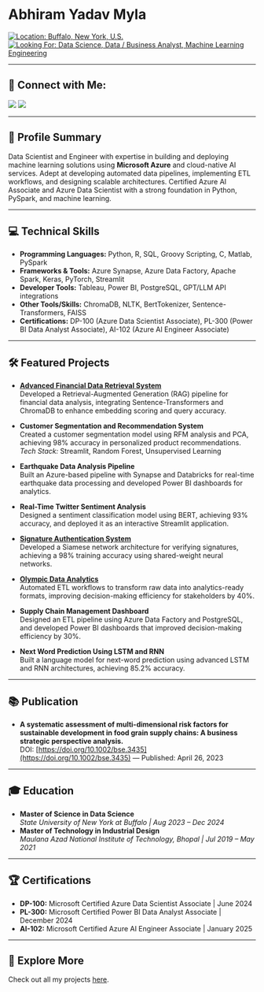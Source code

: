 # Abhiram Yadav Myla

<p align="left">
  <a href="#" target="_blank"><img src="https://img.shields.io/badge/Location-Buffalo,_New_York,_U.S.-blue?style=for-the-badge&logo=map-pin&logoColor=white" alt="Location: Buffalo, New York, U.S."/></a>
  <a href="#" target="_blank"><img src="https://img.shields.io/badge/Looking_For-Data_Science,_Data_/_Business_Analyst,_Machine_Learning_Engineering-green?style=for-the-badge&logo=search&logoColor=white" alt="Looking For: Data Science, Data / Business Analyst, Machine Learning Engineering"/></a>
</p>

---

## 🌟 Connect with Me:
<p align="left">
  <a href="mailto:abhiramyadavmyla@gmail.com" target="_blank"><img src="https://img.shields.io/badge/Email-abhiramyadavmyla@gmail.com-green?style=for-the-badge&logo=gmail&logoColor=white"/></a>
  <a href="#" target="_blank"><img src="https://img.shields.io/badge/LinkedIn-Connect-blue?style=for-the-badge&logo=linkedin&logoColor=white"/></a>
</p>


---

## 📜 Profile Summary
Data Scientist and Engineer with expertise in building and deploying machine learning solutions using **Microsoft Azure** and cloud-native AI services. Adept at developing automated data pipelines, implementing ETL workflows, and designing scalable architectures. Certified Azure AI Associate and Azure Data Scientist with a strong foundation in Python, PySpark, and machine learning.

---

## 💻 Technical Skills
- **Programming Languages:** Python, R, SQL, Groovy Scripting, C, Matlab, PySpark
- **Frameworks & Tools:** Azure Synapse, Azure Data Factory, Apache Spark, Keras, PyTorch, Streamlit
- **Developer Tools:** Tableau, Power BI, PostgreSQL, GPT/LLM API integrations
- **Other Tools/Skills:** ChromaDB, NLTK, BertTokenizer, Sentence-Transformers, FAISS
- **Certifications:** DP-100 (Azure Data Scientist Associate), PL-300 (Power BI Data Analyst Associate), AI-102 (Azure AI Engineer Associate)

---

## 🛠 Featured Projects
- **[Advanced Financial Data Retrieval System](https://github.com/username/financial-data-retrieval)**  
  Developed a Retrieval-Augmented Generation (RAG) pipeline for financial data analysis, integrating Sentence-Transformers and ChromaDB to enhance embedding scoring and query accuracy.

- **Customer Segmentation and Recommendation System**  
  Created a customer segmentation model using RFM analysis and PCA, achieving 98% accuracy in personalized product recommendations.  
  *Tech Stack:* Streamlit, Random Forest, Unsupervised Learning

- **Earthquake Data Analysis Pipeline**  
  Built an Azure-based pipeline with Synapse and Databricks for real-time earthquake data processing and developed Power BI dashboards for analytics.

- **Real-Time Twitter Sentiment Analysis**  
  Designed a sentiment classification model using BERT, achieving 93% accuracy, and deployed it as an interactive Streamlit application.

- **[Signature Authentication System](https://github.com/username/signature-authentication)**  
  Developed a Siamese network architecture for verifying signatures, achieving a 98% training accuracy using shared-weight neural networks.

- **[Olympic Data Analytics](https://github.com/username/olympic-data-pipeline)**  
  Automated ETL workflows to transform raw data into analytics-ready formats, improving decision-making efficiency for stakeholders by 40%.

- **Supply Chain Management Dashboard**  
  Designed an ETL pipeline using Azure Data Factory and PostgreSQL, and developed Power BI dashboards that improved decision-making efficiency by 30%.

- **Next Word Prediction Using LSTM and RNN**  
  Built a language model for next-word prediction using advanced LSTM and RNN architectures, achieving 85.2% accuracy.

---

## 📚 Publication
- **A systematic assessment of multi-dimensional risk factors for sustainable development in food grain supply chains: A business strategic perspective analysis.**  
  DOI: [https://doi.org/10.1002/bse.3435](https://doi.org/10.1002/bse.3435) — Published: April 26, 2023  

---

## 🎓 Education
- **Master of Science in Data Science**  
  *State University of New York at Buffalo | Aug 2023 – Dec 2024*  
- **Master of Technology in Industrial Design**  
  *Maulana Azad National Institute of Technology, Bhopal | Jul 2019 – May 2021*  

---

## 🏆 Certifications
- **DP-100:** Microsoft Certified Azure Data Scientist Associate | June 2024  
- **PL-300:** Microsoft Certified Power BI Data Analyst Associate | December 2024  
- **AI-102:** Microsoft Certified Azure AI Engineer Associate | January 2025  

---

## 📂 Explore More
Check out all my projects [here](https://github.com/abhiramyadavmyla?tab=repositories).
